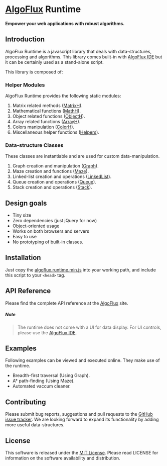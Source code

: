 # [AlgoFlux](http://algoflux.com) Runtime
#### Empower your web applications with robust algorithms.

## Introduction

AlgoFlux Runtime is a javascript library that deals with data-structures, processing and algorithms. This library comes built-in with [AlgoFlux IDE](http://algoflux.com) but it can be certainly used as a stand-alone script.

This library is composed of:

### Helper Modules

AlgoFlux Runtime provides the following static modules:

1. Matrix related methods ([MatrixH](http://docs.algoflux.com/api/module-MatrixH.html)).
2. Mathematical functions ([MathH](http://docs.algoflux.com/api/module-MathH.html)).
3. Object related functions ([ObjectH](http://docs.algoflux.com/api/module-ObjectH.html)).
4. Array related functions ([ArrayH](http://docs.algoflux.com/api/module-ArrayH.html)).
5. Colors manipulation ([ColorH](http://docs.algoflux.com/api/module-ColorH.html)).
6. Miscellaneous helper functions ([Helpers](http://docs.algoflux.com/api/module-Helpers.html)).

### Data-structure Classes

These classes are instantiable and are used for custom data-manipulation.

1. Graph creation and manipulation ([Graph](http://docs.algoflux.com/api/Graph.html)).
2. Maze creation and functions ([Maze](http://docs.algoflux.com/api/Maze.html)).
3. Linked-list creation and operations ([LinkedList](http://docs.algoflux.com/api/LinkedList.html)).
4. Queue creation and operations ([Queue](http://docs.algoflux.com/api/Queue.html)).
5. Stack creation and operations ([Stack](http://docs.algoflux.com/api/Stack.html)).


## Design goals

- Tiny size
- Zero dependencies (just jQuery for now)
- Object-oriented usage
- Works on both browsers and servers
- Easy to use
- No prototyping of built-in classes.

## Installation

Just copy the [algoflux.runtime.min.js](algoflux.runtime.min.js) into your working path, and include this script to your `<head>` tag.

## API Reference

Please find the complete API reference at the [AlgoFlux](http://docs.algoflux.com/api/documentation) site.

##### Note

> The runtime does not come with a UI for data display. For UI controls, please use the [AlgoFlux IDE](http://algoflux.com).

## Examples

Following examples can be viewed and executed online. They make use of the runtime.

- Breadth-first traversal (Using Graph).
- A* path-finding (Using Maze).
- Automated vaccum cleaner.

## Contributing

Please submit bug reports, suggestions and pull requests to the [GitHub issue tracker](https://github.com/AliFlux/AlgoFlux-Runtime/issues).
We are looking forward to expand its functionality by adding more useful data-structures.

## License

This software is released under the [MIT License](LICENSE). Please read LICENSE for information on the
software availability and distribution.